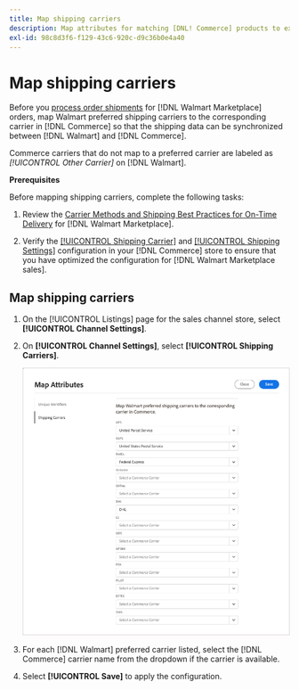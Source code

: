 ```yaml
---
title: Map shipping carriers
description: Map attributes for matching [DNL! Commerce] products to existing [!DNL Walmart Marketplace] listings and synchronizing data between [!DNL Channel Manager] and [!DNL Walmart].
exl-id: 98c8d3f6-f129-43c6-920c-d9c36b0e4a40
---
```


# Map shipping carriers

Before you [process order shipments](process-orders.md#ship-an-order) for [!DNL Walmart Marketplace] orders, map Walmart preferred shipping carriers to the corresponding carrier in [!DNL Commerce] so that the shipping data can be synchronized between [!DNL Walmart] and [!DNL Commerce].

Commerce carriers that do not map to a preferred carrier are labeled as *[!UICONTROL Other Carrier]* on [!DNL Walmart].

**Prerequisites**

Before mapping shipping carriers, complete the following tasks:

1. Review the [Carrier Methods and Shipping Best Practices for On-Time Delivery](https://sellerhelp.walmart.com/s/guide?article=000009473) for [!DNL Walmart Marketplace].

1. Verify the [[!UICONTROL Shipping Carrier]](https://docs.magento.com/user-guide/shipping/carriers.html) and [[!UICONTROL Shipping Settings]](https://docs.magento.com/user-guide/configuration/sales/shipping-settings.html) configuration in your [!DNL Commerce] store to ensure that you have optimized the configuration for [!DNL Walmart Marketplace sales].

## Map shipping carriers

1. On the [!UICONTROL Listings] page for the sales channel store, select **[!UICONTROL Channel Settings]**.

1. On **[!UICONTROL Channel Settings]**, select **[!UICONTROL Shipping Carriers]**.

   ![Map shipping carriers](assets/map-shipping-carriers.png)

1. For each [!DNL Walmart] preferred carrier listed, select the [!DNL Commerce] carrier name from the dropdown if the carrier is available.

1. Select **[!UICONTROL Save]** to apply the configuration.
